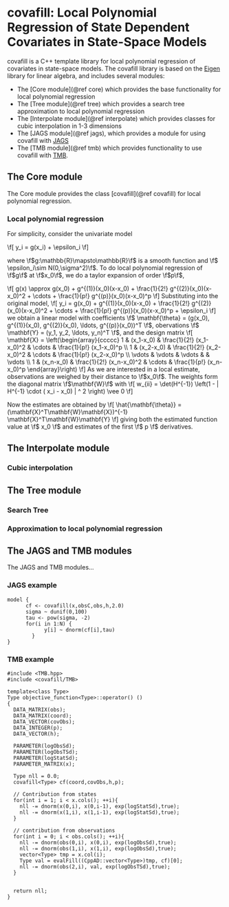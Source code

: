# covafill: Local Polynomial Regression of State Dependent Covariates in State-Space Models

covafill is a C++ template library for local polynomial regression of covariates in state-space models. The covafill library is based on the [Eigen](http://http://eigen.tuxfamily.org) library for linear algebra, and includes several modules:

- The [Core module](@ref core) which provides the base functionality for local polynomial regression
- The [Tree module](@ref tree) which provides a search tree approximation to local polynomial regression
- The [Interpolate module](@ref interpolate) which provides classes for cubic interpolation in 1-3 dimensions
- The [JAGS module](@ref jags), which provides a module for using covafill with [JAGS](http://http://mcmc-jags.sourceforge.net/)
- The [TMB module](@ref tmb) which provides functionality to use covafill with [TMB](http://tmb-project.org).

## The Core module

The Core module provides the class [covafill](@ref covafill) for local polynomial regression.

### Local polynomial regression

For simplicity, consider the univariate model

\f[
y_i = g(x_i) + \epsilon_i
\f]

where \f$g:\mathbb{R}\mapsto\mathbb{R}\f$ is a smooth function and \f$ \epsilon_i\sim N(0,\sigma^2)\f$.
To do local polynomial regression of \f$g\f$ at \f$x_0\f$, we do a taylor expansion of order \f$p\f$,

\f[
g(x) \approx g(x_0) + g^{(1)}(x_0)(x-x_0)  + \frac{1}{2!} g^{(2)}(x_0)(x-x_0)^2 + \cdots + \frac{1}{p!} g^{(p)}(x_0)(x-x_0)^p
\f]
Substituting into the original model,
\f[
y_i = g(x_0) + g^{(1)}(x_0)(x-x_0)  + \frac{1}{2!} g^{(2)}(x_0)(x-x_0)^2 + \cdots + \frac{1}{p!} g^{(p)}(x_0)(x-x_0)^p + \epsilon_i
\f]
we obtain a linear model with coefficients \f$ \mathbf{\theta} = (g(x_0), g^{(1)}(x_0), g^{(2)}(x_0), \ldots, g^{(p)}(x_0))^T \f$, obervations \f$ \mathbf{Y} = (y_1, y_2, \ldots, y_n)^T \f$, and the design matrix
\f[
\mathbf{X} = \left(\begin{array}{ccccc}
1 & (x_1-x_0) & \frac{1}{2!} (x_1-x_0)^2 & \cdots & \frac{1}{p!} (x_1-x_0)^p \\
1 & (x_2-x_0) & \frac{1}{2!} (x_2-x_0)^2 & \cdots & \frac{1}{p!} (x_2-x_0)^p \\
\vdots & \vdots & \vdots &   & \vdots \\
1 & (x_n-x_0) & \frac{1}{2!} (x_n-x_0)^2 & \cdots & \frac{1}{p!} (x_n-x_0)^p
\end{array}\right)
\f]
As we are interested in a local estimate, observations are weighed by their distance to \f$x_0\f$. The weights form the diagonal matrix \f$\mathbf{W}\f$ with
\f[
w_{ii} = \det(H^{-1}) \left(1 - \| H^{-1} \cdot ( x_i - x_0) \| ^ 2 \right) \vee 0
\f]

Now the estimates are obtained by
\f[
\hat{\mathbf{\theta}} = (\mathbf{X}^T\mathbf{W}\mathbf{X})^{-1} \mathbf{X}^T\mathbf{W}\mathbf{Y}
\f]
giving both the estimated function value at \f$ x_0 \f$ and estimates of the first \f$ p \f$ derivatives.


## The Interpolate module

### Cubic interpolation

## The Tree module

### Search Tree

### Approximation to local polynomial regression


## The JAGS and TMB modules

The JAGS and TMB modules...


### JAGS example

~~~~~~~~~~~~~{.cpp}
model {
      cf <- covafill(x,obsC,obs,h,2.0)
      sigma ~ dunif(0,100)
      tau <- pow(sigma, -2)
      for(i in 1:N) {
      	    y[i] ~ dnorm(cf[i],tau)
	    }
}
~~~~~~~~~~~~~

### TMB example

~~~~~~~~~~~~~{.cpp}
#include <TMB.hpp>
#include <covafill/TMB>

template<class Type>
Type objective_function<Type>::operator() ()
{
  DATA_MATRIX(obs);
  DATA_MATRIX(coord);
  DATA_VECTOR(covObs);
  DATA_INTEGER(p);
  DATA_VECTOR(h);

  PARAMETER(logObsSd);
  PARAMETER(logObsTSd);
  PARAMETER(logStatSd);
  PARAMETER_MATRIX(x);

  Type nll = 0.0;
  covafill<Type> cf(coord,covObs,h,p);

  // Contribution from states
  for(int i = 1; i < x.cols(); ++i){
    nll -= dnorm(x(0,i), x(0,i-1), exp(logStatSd),true);
    nll -= dnorm(x(1,i), x(1,i-1), exp(logStatSd),true);
  }

  // contribution from observations
  for(int i = 0; i < obs.cols(); ++i){
    nll -= dnorm(obs(0,i), x(0,i), exp(logObsSd),true);
    nll -= dnorm(obs(1,i), x(1,i), exp(logObsSd),true);
    vector<Type> tmp = x.col(i);
    Type val = evalFill((CppAD::vector<Type>)tmp, cf)[0];
    nll -= dnorm(obs(2,i), val, exp(logObsTSd),true);
  }
 
    
  return nll;
}
~~~~~~~~~~~~~
